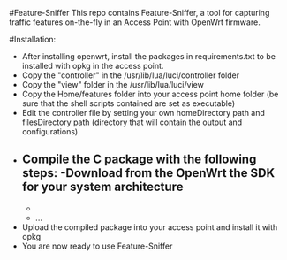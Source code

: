 #Feature-Sniffer
This repo contains Feature-Sniffer, a tool for capturing traffic features on-the-fly in an Access Point with OpenWrt firmware.


#Installation:
- After installing openwrt, install the packages in requirements.txt to be installed with opkg in the access point.
- Copy the "controller" in the /usr/lib/lua/luci/controller folder
- Copy the "view" folder in the /usr/lib/lua/luci/view 
- Copy the Home/features folder into your access point home folder (be sure that the shell scripts contained are set as executable)
- Edit the controller file by setting your own homeDirectory path and filesDirectory path (directory that will contain the output and configurations)
- Compile the C package with the following steps:
    -Download from the OpenWrt the SDK for your system architecture
    -
    -
    - ...
- Upload the compiled package into your access point and install it with opkg
- You are now ready to use Feature-Sniffer
